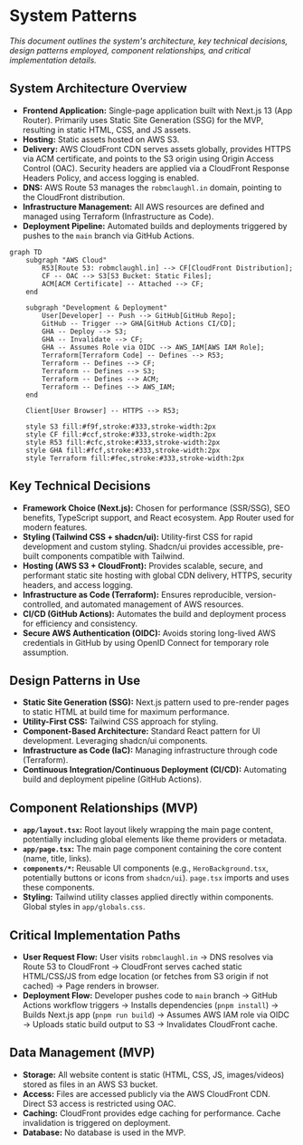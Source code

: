 # System Patterns

*This document outlines the system's architecture, key technical decisions, design patterns employed, component relationships, and critical implementation details.*

## System Architecture Overview

*   **Frontend Application:** Single-page application built with Next.js 13 (App Router). Primarily uses Static Site Generation (SSG) for the MVP, resulting in static HTML, CSS, and JS assets.
*   **Hosting:** Static assets hosted on AWS S3.
*   **Delivery:** AWS CloudFront CDN serves assets globally, provides HTTPS via ACM certificate, and points to the S3 origin using Origin Access Control (OAC). Security headers are applied via a CloudFront Response Headers Policy, and access logging is enabled.
*   **DNS:** AWS Route 53 manages the `robmclaughl.in` domain, pointing to the CloudFront distribution.
*   **Infrastructure Management:** All AWS resources are defined and managed using Terraform (Infrastructure as Code).
*   **Deployment Pipeline:** Automated builds and deployments triggered by pushes to the `main` branch via GitHub Actions.

```mermaid
graph TD
    subgraph "AWS Cloud"
        R53[Route 53: robmclaughl.in] --> CF[CloudFront Distribution];
        CF -- OAC --> S3[S3 Bucket: Static Files];
        ACM[ACM Certificate] -- Attached --> CF;
    end

    subgraph "Development & Deployment"
        User[Developer] -- Push --> GitHub[GitHub Repo];
        GitHub -- Trigger --> GHA[GitHub Actions CI/CD];
        GHA -- Deploy --> S3;
        GHA -- Invalidate --> CF;
        GHA -- Assumes Role via OIDC --> AWS_IAM[AWS IAM Role];
        Terraform[Terraform Code] -- Defines --> R53;
        Terraform -- Defines --> CF;
        Terraform -- Defines --> S3;
        Terraform -- Defines --> ACM;
        Terraform -- Defines --> AWS_IAM;
    end

    Client[User Browser] -- HTTPS --> R53;

    style S3 fill:#f9f,stroke:#333,stroke-width:2px
    style CF fill:#ccf,stroke:#333,stroke-width:2px
    style R53 fill:#cfc,stroke:#333,stroke-width:2px
    style GHA fill:#fcf,stroke:#333,stroke-width:2px
    style Terraform fill:#fec,stroke:#333,stroke-width:2px
```

## Key Technical Decisions

*   **Framework Choice (Next.js):** Chosen for performance (SSR/SSG), SEO benefits, TypeScript support, and React ecosystem. App Router used for modern features.
*   **Styling (Tailwind CSS + shadcn/ui):** Utility-first CSS for rapid development and custom styling. Shadcn/ui provides accessible, pre-built components compatible with Tailwind.
*   **Hosting (AWS S3 + CloudFront):** Provides scalable, secure, and performant static site hosting with global CDN delivery, HTTPS, security headers, and access logging.
*   **Infrastructure as Code (Terraform):** Ensures reproducible, version-controlled, and automated management of AWS resources.
*   **CI/CD (GitHub Actions):** Automates the build and deployment process for efficiency and consistency.
*   **Secure AWS Authentication (OIDC):** Avoids storing long-lived AWS credentials in GitHub by using OpenID Connect for temporary role assumption.

## Design Patterns in Use

*   **Static Site Generation (SSG):** Next.js pattern used to pre-render pages to static HTML at build time for maximum performance.
*   **Utility-First CSS:** Tailwind CSS approach for styling.
*   **Component-Based Architecture:** Standard React pattern for UI development. Leveraging shadcn/ui components.
*   **Infrastructure as Code (IaC):** Managing infrastructure through code (Terraform).
*   **Continuous Integration/Continuous Deployment (CI/CD):** Automating build and deployment pipeline (GitHub Actions).

## Component Relationships (MVP)

*   **`app/layout.tsx`:** Root layout likely wrapping the main page content, potentially including global elements like theme providers or metadata.
*   **`app/page.tsx`:** The main page component containing the core content (name, title, links).
*   **`components/*`:** Reusable UI components (e.g., `HeroBackground.tsx`, potentially buttons or icons from `shadcn/ui`). `page.tsx` imports and uses these components.
*   **Styling:** Tailwind utility classes applied directly within components. Global styles in `app/globals.css`.

## Critical Implementation Paths

*   **User Request Flow:** User visits `robmclaughl.in` -> DNS resolves via Route 53 to CloudFront -> CloudFront serves cached static HTML/CSS/JS from edge location (or fetches from S3 origin if not cached) -> Page renders in browser.
*   **Deployment Flow:** Developer pushes code to `main` branch -> GitHub Actions workflow triggers -> Installs dependencies (`pnpm install`) -> Builds Next.js app (`pnpm run build`) -> Assumes AWS IAM role via OIDC -> Uploads static build output to S3 -> Invalidates CloudFront cache.

## Data Management (MVP)

*   **Storage:** All website content is static (HTML, CSS, JS, images/videos) stored as files in an AWS S3 bucket.
*   **Access:** Files are accessed publicly via the AWS CloudFront CDN. Direct S3 access is restricted using OAC.
*   **Caching:** CloudFront provides edge caching for performance. Cache invalidation is triggered on deployment.
*   **Database:** No database is used in the MVP.
